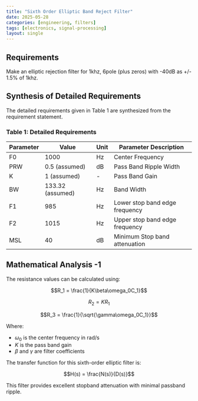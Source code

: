 ```yaml
---
title: "Sixth Order Elliptic Band Reject Filter"
date: 2025-05-28
categories: [engineering, filters]
tags: [electronics, signal-processing]
layout: single
---
```


## Requirements

Make an elliptic rejection filter for 1khz, 6pole (plus zeros) with -40dB as +/- 1.5% of 1khz.

## Synthesis of Detailed Requirements

The detailed requirements given in Table 1 are synthesized from the requirement statement.

### Table 1: Detailed Requirements

| Parameter | Value | Unit | Parameter Description |
|-----------|--------|------|----------------------|
| F0 | 1000 | Hz | Center Frequency |
| PRW | 0.5 (assumed) | dB | Pass Band Ripple Width |
| K | 1 (assumed) | - | Pass Band Gain |
| BW | 133.32 (assumed) | Hz | Band Width |
| F1 | 985 | Hz | Lower stop band edge frequency |
| F2 | 1015 | Hz | Upper stop band edge frequency |
| MSL | 40 | dB | Minimum Stop band attenuation |

## Mathematical Analysis -1 

The resistance values can be calculated using:

$$R_1 = \frac{1}{K\beta\omega_0C_1}$$

$$R_2 = KR_1$$

$$R_3 = \frac{1}{\sqrt{\gamma\omega_0C_1}}$$

Where:
- $\omega_0$ is the center frequency in rad/s
- $K$ is the pass band gain
- $\beta$ and $\gamma$ are filter coefficients

The transfer function for this sixth-order elliptic filter is:

$$H(s) = \frac{N(s)}{D(s)}$$

This filter provides excellent stopband attenuation with minimal passband ripple.